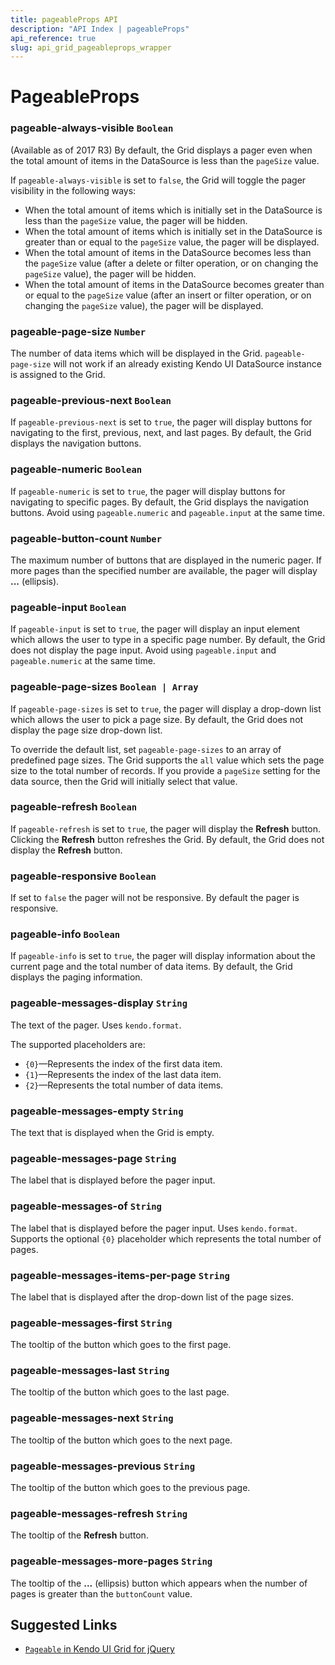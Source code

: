 ```yaml
---
title: pageableProps API
description: "API Index | pageableProps"
api_reference: true
slug: api_grid_pageableprops_wrapper
---
```


# PageableProps

### pageable-always-visible `Boolean`

(Available as of 2017 R3) By default, the Grid displays a pager even when the total amount of items in the DataSource is less than the `pageSize` value.

If `pageable-always-visible` is set to `false`, the Grid will toggle the pager visibility in the following ways:

* When the total amount of items which is initially set in the DataSource is less than the `pageSize` value, the pager will be hidden.
* When the total amount of items which is initially set in the DataSource is greater than or equal to the `pageSize` value, the pager will be displayed.
* When the total amount of items in the DataSource becomes less than the `pageSize` value (after a delete or filter operation, or on changing the `pageSize` value), the pager will be hidden.
* When the total amount of items in the DataSource becomes greater than or equal to the `pageSize` value (after an insert or filter operation, or on changing the `pageSize` value), the pager will be displayed.

### pageable-page-size `Number`

The number of data items which will be displayed in the Grid. `pageable-page-size` will not work if an already existing Kendo UI DataSource instance is assigned to the Grid.

### pageable-previous-next `Boolean`

If `pageable-previous-next` is set to `true`, the pager will display buttons for navigating to the first, previous, next, and last pages. By default, the Grid displays the navigation buttons.

### pageable-numeric `Boolean`

If `pageable-numeric` is set to `true`, the pager will display buttons for navigating to specific pages. By default, the Grid displays the navigation buttons. Avoid using `pageable.numeric` and `pageable.input` at the same time.

### pageable-button-count `Number`

The maximum number of buttons that are displayed in the numeric pager. If more pages than the specified number are available, the pager will display **...** (ellipsis).

### pageable-input `Boolean`

If `pageable-input` is set to `true`, the pager will display an input element which allows the user to type in a specific page number. By default, the Grid does not display the page input. Avoid using `pageable.input` and `pageable.numeric` at the same time.

### pageable-page-sizes `Boolean | Array`

If `pageable-page-sizes` is set to `true`, the pager will display a drop-down list which allows the user to pick a page size. By default, the Grid does not display the page size drop-down list.

To override the default list, set `pageable-page-sizes` to an array of predefined page sizes. The Grid supports the `all` value which sets the page size to the total number of records. If you provide a `pageSize` setting for the data source, then the Grid will initially select that value.

### pageable-refresh `Boolean`

If `pageable-refresh` is set to `true`, the pager will display the **Refresh** button. Clicking the **Refresh** button refreshes the Grid. By default, the Grid does not display the **Refresh** button.

### pageable-responsive `Boolean`

If set to `false` the pager will not be responsive. By default the pager is responsive.

### pageable-info `Boolean`

If `pageable-info` is set to `true`, the pager will display information about the current page and the total number of data items. By default, the Grid displays the paging information.

### pageable-messages-display `String`

The text of the pager. Uses `kendo.format`.

The supported placeholders are:

* `{0}`&mdash;Represents the index of the first data item.
* `{1}`&mdash;Represents the index of the last data item.
* `{2}`&mdash;Represents the total number of data items.

### pageable-messages-empty `String`

The text that is displayed when the Grid is empty.

### pageable-messages-page `String`

The label that is displayed before the pager input.

### pageable-messages-of `String`

The label that is displayed before the pager input. Uses `kendo.format`. Supports the optional `{0}` placeholder which represents the total number of pages.

### pageable-messages-items-per-page `String`

The label that is displayed after the drop-down list of the page sizes.

### pageable-messages-first `String`

The tooltip of the button which goes to the first page.

### pageable-messages-last `String`

The tooltip of the button which goes to the last page.

### pageable-messages-next `String`

The tooltip of the button which goes to the next page.

### pageable-messages-previous `String`

The tooltip of the button which goes to the previous page.

### pageable-messages-refresh `String`

The tooltip of the **Refresh** button.

### pageable-messages-more-pages `String`

The tooltip of the **...** (ellipsis) button which appears when the number of pages is greater than the `buttonCount` value.

## Suggested Links

* [`Pageable` in Kendo UI Grid for jQuery](https://docs.telerik.com/kendo-ui/api/javascript/ui/grid/configuration/pageable)

